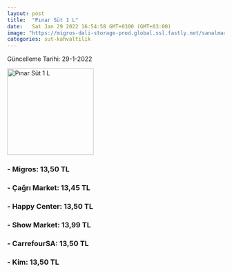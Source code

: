 ```yaml
---
layout: post
title:  "Pınar Süt 1 L"
date:   Sat Jan 29 2022 16:54:58 GMT+0300 (GMT+03:00)
image: "https://migros-dali-storage-prod.global.ssl.fastly.net/sanalmarket/product/11010010/11010010-1ae231-1650x1650.jpg"
categories: sut-kahvaltilik
---
```


Güncelleme Tarihi: 29-1-2022

<img src="https://migros-dali-storage-prod.global.ssl.fastly.net/sanalmarket/product/11010010/11010010-1ae231-1650x1650.jpg" width="200" alt="Pınar Süt 1 L" />


### - Migros: 13,50 TL

### - Çağrı Market: 13,45 TL

### - Happy Center: 13,50 TL

### - Show Market: 13,99 TL

### - CarrefourSA: 13,50 TL

### - Kim: 13,50 TL

